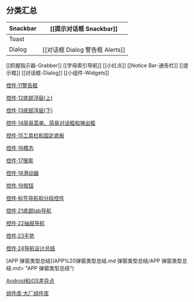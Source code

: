 ## 分类汇总


| Snackbar | [[提示对话框 Snackbar]]         |
| -------- | -------------------------- |
| Toast    |                            |
| Dialog   | [[对话框 Dialog  警告框 Alerts]] |


[[抓握指示器-Grabber]]
[[字母索引导航]]
[[小红点]]
[[Notice Bar-通告栏]]
[[提示框]]
[[对话框-Dialog]]
[[小组件-Widgets]]

[控件·11警告框](控件·11警告框.md)

[控件·12底部浮层(上)](控件·12底部浮层(上).md)

[控件·13底部浮层(下)](控件·13底部浮层(下).md)

[控件·14简易菜单、简易对话框和弹出框](控件·14简易菜单、简易对话框和弹出框.md)

[控件·15工具栏和固定底板](控件·15工具栏和固定底板.md)

[控件·16模态](控件·16模态.md)

[控件·17搜索](控件·17搜索.md)

[控件·18滑动器](控件·18滑动器.md)

[控件·19按钮](控件·19按钮.md)

[控件·标签导航和分段控件](控件·标签导航和分段控件.md)

[控件·21底部tab导航](控件·21底部tab导航.md)

[控件·22抽屉导航](控件·22抽屉导航.md)

[控件·23手势](控件·23手势.md)

[控件·24导航设计总结](控件·24导航设计总结.md)

[APP 弹窗类型总结](APP%20弹窗类型总结.md 弹窗类型总结/APP 弹窗类型总结.md> "APP 弹窗类型总结")

[Android和iOS差异点](Android和iOS差异点.md)

[组件库·大厂组件库](组件库·大厂组件库.md)
